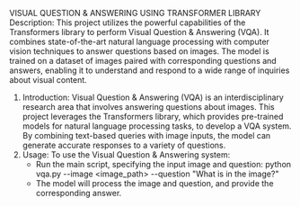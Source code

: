 VISUAL QUESTION & ANSWERING USING TRANSFORMER LIBRARY
Description:
This project utilizes the powerful capabilities of the Transformers library to perform Visual Question & Answering (VQA). It combines state-of-the-art natural language processing with computer vision techniques to answer questions based on images. The model is trained on a dataset of images paired with corresponding questions and answers, enabling it to understand and respond to a wide range of inquiries about visual content.
1. Introduction:
   Visual Question & Answering (VQA) is an interdisciplinary research area that involves answering questions about images. This project leverages the Transformers library, which provides pre-trained models for natural language processing tasks, to develop a VQA system. By combining text-based queries with image inputs, the model can generate accurate responses to a variety of questions. 
2. Usage:
   To use the Visual Question & Answering system:
   - Run the main script, specifying the input image and question:
     python vqa.py --image <image_path> --question "What is in the image?"
   - The model will process the image and question, and provide the corresponding answer.




